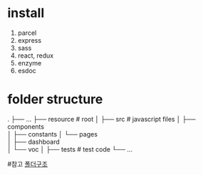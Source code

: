# install

1. parcel
2. express
3. sass
4. react, redux
5. enzyme
6. esdoc

# folder structure

.
├── ...
├── resource                    # root
│   ├── src                     # javascript files
│       ├── components          
│       ├── constants
│       └── pages               
│           ├── dashboard       
│           └── voc
│   ├── tests                   # test code
└── ...

#참고
[폴더구조](https://medium.com/@FourwingsY/react-%ED%94%84%EB%A1%9C%EC%A0%9D%ED%8A%B8%EC%9D%98-%EB%94%94%EB%A0%89%ED%86%A0%EB%A6%AC-%EA%B5%AC%EC%A1%B0-bb183c0a426e "폴더구조참고")
